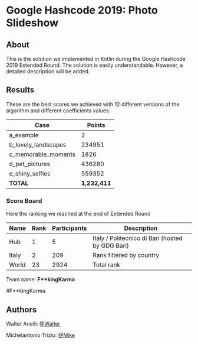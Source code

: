 # Google Hashcode 2019: Photo Slideshow

## About

This is the solution we implemented in Kotlin during the Google Hashcode 2019 Extended Round. The solution is easily understandable. However, a detailed description will be added.


## Results


These are the best scores we achieved with 12 different versions of the algorithm and different coefficients values.

| Case                  |  Points  |
|-----------------------|----------|
| a_example             |  2       |
| b_lovely_landscapes   |  234951  |
| c_memorable_moments   |  1826    |
| d_pet_pictures        |  436280  |
| e_shiny_selfies       |  559352  |
| **TOTAL**             |**1,232,411**|

### Score Board

Here the ranking we reached at the end of Extended Round

| Name                 | Rank | Participants | Description             |
| -------------------- | ---- | ------------ | ----------------------- |
| Hub                  | 1    | 5           | Italy / Politecnico di Bari (hosted by GDG Bari) |
| Italy                | 2   | 209          | Rank filtered by country|
| World                | 23  | 2924         | Total rank  |

Team name: **F\*\*kingKarma**

\#F**kingKarma

## Authors
Walter Anelli: [@Walter](https://github.com/vitowalteranelli/)

Michelantonio Trizio: [@Mike](https://github.com/Mikelantonio/)

